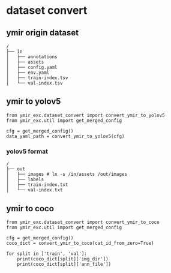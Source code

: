 # dataset convert

## ymir origin dataset

```
/
├── in
│   ├── annotations
│   ├── assets
│   ├── config.yaml
│   ├── env.yaml
│   ├── train-index.tsv
│   └── val-index.tsv
```

## ymir to yolov5

```
from ymir_exc.dataset_convert import convert_ymir_to_yolov5
from ymir_exc.util import get_merged_config

cfg = get_merged_config()
data_yaml_path = convert_ymir_to_yolov5(cfg)
```

### yolov5 format

```
/
├── out
│   ├── images # ln -s /in/assets /out/images
│   ├── labels
│   ├── train-index.txt
│   └── val-index.txt
```

## ymir to coco

```
from ymir_exc.dataset_convert import convert_ymir_to_coco
from ymir_exc.util import get_merged_config

cfg = get_merged_config()
coco_dict = convert_ymir_to_coco(cat_id_from_zero=True)

for split in ['train', 'val']:
    print(coco_dict[split]['img_dir'])
    print(coco_dict[split]['ann_file'])
```

